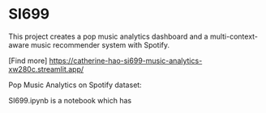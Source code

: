 # SI699

This project creates a pop music analytics dashboard and a multi-context-aware music recommender system with Spotify.

[Find more] https://catherine-hao-si699-music-analytics-xw280c.streamlit.app/

Pop Music Analytics on Spotify dataset:


SI699.ipynb is a notebook which has 
